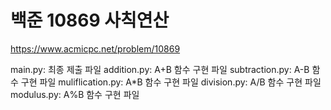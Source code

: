 # 백준 10869 사칙연산

https://www.acmicpc.net/problem/10869

main.py: 최종 제출 파일
addition.py: A+B 함수 구현 파일
subtraction.py: A-B 함수 구현 파일
muliflication.py: A\*B 함수 구현 파일
division.py: A/B 함수 구현 파일
modulus.py: A%B 함수 구현 파일
